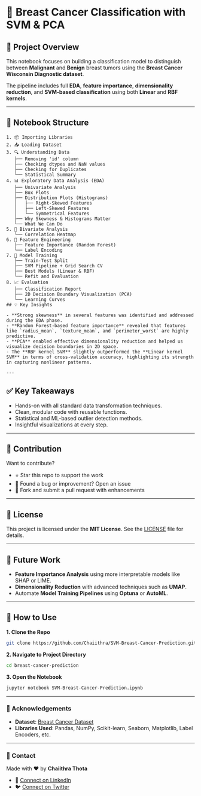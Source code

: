 # 🧠 Breast Cancer Classification with SVM & PCA

## 📌 Project Overview

This notebook focuses on building a classification model to distinguish between **Malignant** and **Benign** breast tumors using the **Breast Cancer Wisconsin Diagnostic dataset**. 

The pipeline includes full **EDA**, **feature importance**, **dimensionality reduction**, and **SVM-based classification** using both **Linear** and **RBF kernels**.

---

## 🧱 Notebook Structure

```text
1. 📦 Importing Libraries
2. 📥 Loading Dataset
3. 🔍 Understanding Data
   ├── Removing 'id' column
   ├── Checking dtypes and NaN values
   ├── Checking for Duplicates
   └── Statistical Summary
4. 📊 Exploratory Data Analysis (EDA)
   ├── Univariate Analysis
   ├── Box Plots
   ├── Distribution Plots (Histograms)
   │   ├── Right-Skewed Features
   │   ├── Left-Skewed Features
   │   └── Symmetrical Features
   ├── Why Skewness & Histograms Matter
   └── What We Can Do
5. 🔗 Bivariate Analysis
   └── Correlation Heatmap
6. 🌟 Feature Engineering
   ├── Feature Importance (Random Forest)
   └── Label Encoding
7. 🧠 Model Training
   ├── Train-Test Split
   ├── SVM Pipeline + Grid Search CV
   ├── Best Models (Linear & RBF)
   └── Refit and Evaluation
8. 📈 Evaluation
   ├── Classification Report
   ├── 2D Decision Boundary Visualization (PCA)
   └── Learning Curves
## 💡 Key Insights

- **Strong skewness** in several features was identified and addressed during the EDA phase.
- **Random Forest-based feature importance** revealed that features like `radius_mean`, `texture_mean`, and `perimeter_worst` are highly predictive.
- **PCA** enabled effective dimensionality reduction and helped us visualize decision boundaries in 2D space.
- The **RBF kernel SVM** slightly outperformed the **Linear kernel SVM** in terms of cross-validation accuracy, highlighting its strength in capturing nonlinear patterns.

---
```
## ✅ Key Takeaways

- Hands-on with all standard data transformation techniques.
- Clean, modular code with reusable functions.
- Statistical and ML-based outlier detection methods.
- Insightful visualizations at every step.

---

## 🤝 Contribution

Want to contribute?
- ⭐ Star this repo to support the work
- 🐞 Found a bug or improvement? Open an issue
- 🚀 Fork and submit a pull request with enhancements

---

## 📜 License

This project is licensed under the **MIT License**. See the [LICENSE](./LICENSE) file for details.

---

## 🚀 Future Work

- **Feature Importance Analysis** using more interpretable models like SHAP or LIME.
- **Dimensionality Reduction** with advanced techniques such as **UMAP**.
- Automate **Model Training Pipelines** using **Optuna** or **AutoML**.

---

## 📁 How to Use

**1. Clone the Repo**
```bash
git clone https://github.com/Chaiithra/SVM-Breast-Cancer-Prediction.git
```

**2. Navigate to Project Directory**
```bash
cd breast-cancer-prediction
```

**3. Open the Notebook**
```bash
jupyter notebook SVM-Breast-Cancer-Prediction.ipynb
```

---

### 🙌 Acknowledgements
- **Dataset**: [Breast Cancer Dataset](https://www.kaggle.com/datasets/yasserh/breast-cancer-dataset)  
- **Libraries Used**: Pandas, NumPy, Scikit-learn, Seaborn, Matplotlib, Label Encoders, etc.

---

### 📧 Contact  
Made with ❤️ by **Chaiithra Thota**  

- 🔗 [Connect on LinkedIn](https://www.linkedin.com/in/chaiithrathota/)  
- 🐦 [Connect on Twitter](https://x.com/DebugDiary_)  

